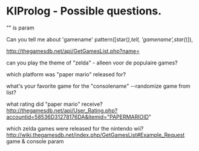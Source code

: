 # KIProlog - Possible questions.


"" is param

Can you tell me about 'gamename' 
	pattern([star(_),tell, 'gamename',star(_)]),

http://thegamesdb.net/api/GetGamesList.php?name=

can you play the theme of "zelda" - alleen voor de populaire games?

which platform was "paper mario" released for?

what's your favorite game for the "consolename"   --randomize game from list?

what rating did "paper mario" receive?
http://thegamesdb.net/api/User_Rating.php?accountid=58536D31278176DA&itemid="PAPERMARIOID"

which zelda games were released for the nintendo wii?
http://wiki.thegamesdb.net/index.php/GetGamesList#Example_Request game & console param

